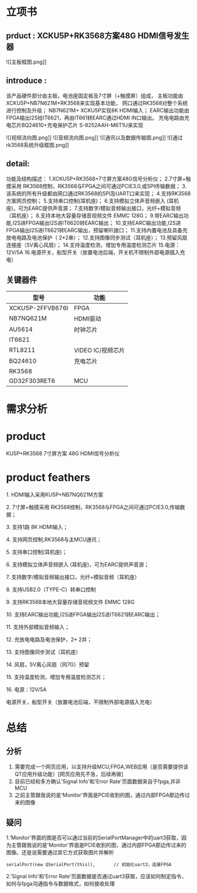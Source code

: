 
# 立项书
## prduct : XCKU5P+RK3568方案48G HDMI信号发生器

![[主板框图.png]]
## introduce : 
该产品硬件部分由主板，电池座固定板及7寸屏（+触摸屏）组成，
主板功能由XCKU5P+NB7N621M+RK3568来实现基本功能，
网口通过RK3568对整个系统进行控制及升级；
NB7N621M+ XCKU5P实现8K HDMI输入；
EARC输出功能由FPGA输出I2S给IT6621，再由IT661转EARC通过HDMI IN口输出。
充电电路由充电芯片BQ24610+充电保护芯片 S-8252AAH-M6T1U来实现

![[视频流向图.png]]
![[音频流向图.png]]
![[通讯以及数据传输图.png]]
![[通过rk3568系统升级框图.png]]


## detail:
功能及结构描述：
1.XCKU5P+RK3568+7寸屏方案48G信号分析仪；
2.7寸屏+触摸采用 RK3568控制，RK3568与FPGA之间可通过PCIE3.0,或SPI传输数据；
3.该系统的所有升级都由网口通过RK3568的SPI及UART口来实现；
4.支持RK3568方案网页控制；
5.支持串口控制(耳机座)；
6.支持模拟立体声音频嵌入 (耳机座)，可为EARC提供声音源；
7.支持数字/模拟音频输出接口，光纤+模拟音频（耳机座）；
8.支持本地大容量存储音视频文件 EMMC 128G；
9.带EARC输出功能,I2S进FPGA输出I2S进IT6620转EARC输出； 
10.支持EARC输出功能,I2S进FPGA输出I2S进IT6621转EARC输出，预留喇叭接口；
11.支持内置电池及具备充放电电路及电池保护（ 2*2串）；
12.支持图像同步测试（耳机座）；
13.预留风扇连接座（5V离心风扇）；
14.支持温度检测，增加专用温度检测芯片
15.电源：12V/5A
16.电源开关，船型开关（放置电池后端，开关机不限制外部电源插入充电）


## 关键器件

| 型号               | 功能            |
| ---------------- | ------------- |
| XCKU5P-2FFVB676I | FPGA          |
| NB7NQ621M        | HDMI驱动        |
| AU5614           | 时钟芯片          |
| IT6621           |               |
| RTL8211          | VIDEO IC/视频芯片 |
| BQ24610          | 充电芯片          |
| RK3568           |               |
| GD32F303RET6     | MCU           |

# 需求分析

# product

KU5P+RK3568 7寸屏方案 48G HDMI信号分析仪

# product feathers

1. HDMI输入采用KU5P+NB7NQ621M方案

2. 7寸屏+触摸采用 RK3568控制，RK3568与FPGA之间可通过PCIE3.0,传输数据；

3. 支持1路 8K HDMI输入；

4. 支持网页控制,RK3568与主MCU通讯；

5. 支持串口控制(耳机座)；

6. 支持模拟立体声音频嵌入 (耳机座)，可为EARC提供声音源；

7. 支持数字/模拟音频输出接口，光纤+模拟音频（耳机座）

8. 支持USB2.0（TYPE-C）转串口控制

9. 支持RK3568本地大容量存储音视频文件 EMMC 128G

10. 支持EARC输出功能,I2S进FPGA输出I2S进IT6621转EARC输出；

11. 支持外部模拟音频输入；

12. 充放电电路及电池保护，2* 2并；

13. 支持图像同步测试（耳机座）

14. 风扇，5V离心风扇（同7G）预留

15. 支持温度检测，增加专用温度检测芯片；

16. 电源：12V/5A

电源开关，船型开关（放置电池后端，不限制外部电源插入充电）


# 总结

## 分析

1. 需要完成一个网页应用，以支持升级MCU,FPGA,WEB应用（是否需要提供该QT应用升级功能）[网页应用先不急，后续再做]
2. 目前已经和多方确认'Signal Info'和'Error Rate'页面数据来自于fpga,并非MCU
3. 之前主管跟我说的是'Monitor'界面是PCIE收到的图，通过内部FPGA那边传过来的图像

## 疑问
1.‘Monitor’界面的图是否可以通过当前的SerialPortManager中的uart3获取，因为主管跟我说的是'Monitor'界面是PCIE收到的图，通过内部FPGA那边传过来的图像。还是说需要通过其它方式获取图片并解析
```
serialPort(new QSerialPort(this)),       // 初始化uart3，连接FPGA
```
2.'Signal Info'和'Error Rate'页面数据是否通过uart3获取，应该如何制定指令，如何与fpga沟通指令与数据格式，如何接收处理

